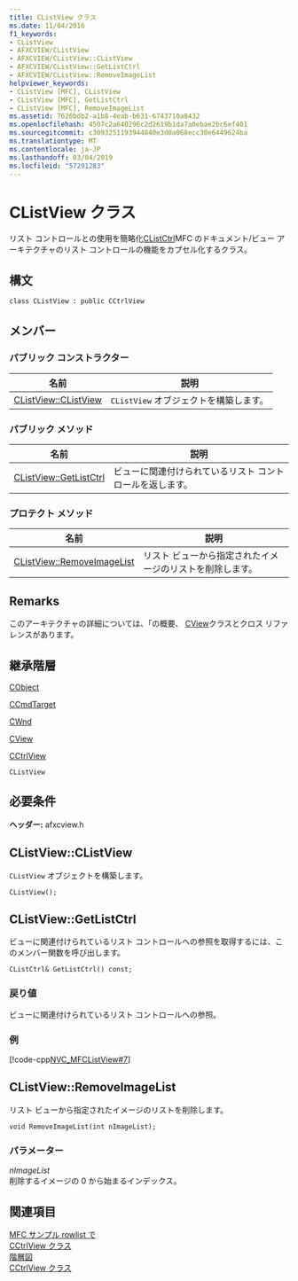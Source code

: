 ```yaml
---
title: CListView クラス
ms.date: 11/04/2016
f1_keywords:
- CListView
- AFXCVIEW/CListView
- AFXCVIEW/CListView::CListView
- AFXCVIEW/CListView::GetListCtrl
- AFXCVIEW/CListView::RemoveImageList
helpviewer_keywords:
- CListView [MFC], CListView
- CListView [MFC], GetListCtrl
- CListView [MFC], RemoveImageList
ms.assetid: 7626bdb2-a1b8-4eab-b631-6743710a8432
ms.openlocfilehash: 4507c2a640296c2d2619b1da7a0ebae2bc6ef401
ms.sourcegitcommit: c3093251193944840e3d0a068ecc30e6449624ba
ms.translationtype: MT
ms.contentlocale: ja-JP
ms.lasthandoff: 03/04/2019
ms.locfileid: "57291283"
---
```

# <a name="clistview-class"></a>CListView クラス

リスト コントロールとの使用を簡略化[CListCtrl](../../mfc/reference/clistctrl-class.md)MFC のドキュメント/ビュー アーキテクチャのリスト コントロールの機能をカプセル化するクラス。

## <a name="syntax"></a>構文

```
class CListView : public CCtrlView
```

## <a name="members"></a>メンバー

### <a name="public-constructors"></a>パブリック コンストラクター

|名前|説明|
|----------|-----------------|
|[CListView::CListView](#clistview)|`CListView` オブジェクトを構築します。|

### <a name="public-methods"></a>パブリック メソッド

|名前|説明|
|----------|-----------------|
|[CListView::GetListCtrl](#getlistctrl)|ビューに関連付けられているリスト コントロールを返します。|

### <a name="protected-methods"></a>プロテクト メソッド

|名前|説明|
|----------|-----------------|
|[CListView::RemoveImageList](#removeimagelist)|リスト ビューから指定されたイメージのリストを削除します。|

## <a name="remarks"></a>Remarks

このアーキテクチャの詳細については、「の概要、 [CView](../../mfc/reference/cview-class.md)クラスとクロス リファレンスがあります。

## <a name="inheritance-hierarchy"></a>継承階層

[CObject](../../mfc/reference/cobject-class.md)

[CCmdTarget](../../mfc/reference/ccmdtarget-class.md)

[CWnd](../../mfc/reference/cwnd-class.md)

[CView](../../mfc/reference/cview-class.md)

[CCtrlView](../../mfc/reference/cctrlview-class.md)

`CListView`

## <a name="requirements"></a>必要条件

**ヘッダー:** afxcview.h

##  <a name="clistview"></a>  CListView::CListView

`CListView` オブジェクトを構築します。

```
CListView();
```

##  <a name="getlistctrl"></a>  CListView::GetListCtrl

ビューに関連付けられているリスト コントロールへの参照を取得するには、このメンバー関数を呼び出します。

```
CListCtrl& GetListCtrl() const;
```

### <a name="return-value"></a>戻り値

ビューに関連付けられているリスト コントロールへの参照。

### <a name="example"></a>例

[!code-cpp[NVC_MFCListView#7](../../atl/reference/codesnippet/cpp/clistview-class_1.cpp)]

##  <a name="removeimagelist"></a>  CListView::RemoveImageList

リスト ビューから指定されたイメージのリストを削除します。

```
void RemoveImageList(int nImageList);
```

### <a name="parameters"></a>パラメーター

*nImageList*<br/>
削除するイメージの 0 から始まるインデックス。

## <a name="see-also"></a>関連項目

[MFC サンプル rowlist で](../../visual-cpp-samples.md)<br/>
[CCtrlView クラス](../../mfc/reference/cctrlview-class.md)<br/>
[階層図](../../mfc/hierarchy-chart.md)<br/>
[CCtrlView クラス](../../mfc/reference/cctrlview-class.md)
